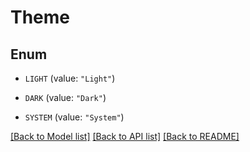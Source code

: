 # Theme

## Enum


* `LIGHT` (value: `"Light"`)

* `DARK` (value: `"Dark"`)

* `SYSTEM` (value: `"System"`)


[[Back to Model list]](../README.md#documentation-for-models) [[Back to API list]](../README.md#documentation-for-api-endpoints) [[Back to README]](../README.md)


